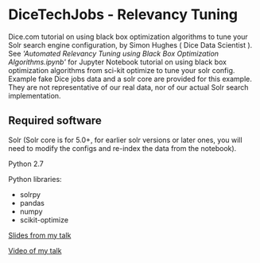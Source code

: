 # DiceTechJobs - Relevancy Tuning
Dice.com tutorial on using black box optimization algorithms to tune your Solr search engine configuration, by Simon Hughes ( Dice Data Scientist ). See _'Automated Relevancy Tuning using Black Box Optimization Algorithms.ipynb'_ for Jupyter Notebook tutorial on using black box optimization algorithms from sci-kit optimize to tune your solr config. Example fake Dice jobs data and a solr core are provided for this example. They are not representative of our real data, nor of our actual Solr search implementation.

## Required software
Solr (Solr core is for 5.0+, for earlier solr versions or later ones, you will need to modify the configs and re-index the data from the notebook).

Python 2.7

Python libraries:
* solrpy
* pandas
* numpy
* scikit-optimize

[Slides from my talk](http://www.slideshare.net/SimonHughes13/evolving-the-optimal-relevancy-ranking-model-at-dicecom)

[Video of my talk](https://www.youtube.com/watch?v=z4c1xU7arhc&index=24&list=PLU6n9Voqu_1F1Skr8qlaO8_VtF4D8JEhm)
